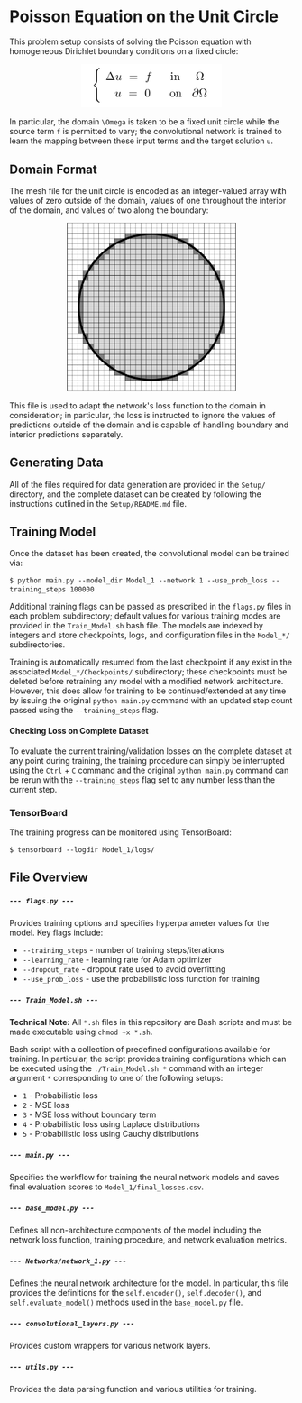 # Poisson Equation on the Unit Circle
This problem setup consists of solving the Poisson equation with homogeneous Dirichlet boundary conditions on a fixed circle:

<p align="center">
  <img width="250" src="../figures/Poisson_Eq.png" style="margin: auto;">
</p>

In particular, the domain `\Omega` is taken to be a fixed unit circle while the source term `f` is permitted to vary; the convolutional network is trained to learn the mapping between these input terms and the target solution `u`.

## Domain Format
The mesh file for the unit circle is encoded as an integer-valued array with values of zero outside of the domain, values of one throughout the interior of the domain, and values of two along the boundary:

<p align="center">
  <img width="300" src="../figures/domain.png" style="margin: auto;">
</p>

This file is used to adapt the network's loss function to the domain in consideration; in particular, the loss is instructed to ignore the values of predictions outside of the domain and is capable of handling boundary and interior predictions separately.



## Generating Data
All of the files required for data generation are provided in the `Setup/` directory, and the complete dataset can be created by following the instructions outlined in the `Setup/README.md` file.


## Training Model
Once the dataset has been created, the convolutional model can be trained via:


```console
$ python main.py --model_dir Model_1 --network 1 --use_prob_loss --training_steps 100000 
```

Additional training flags can be passed as prescribed in the `flags.py` files in each problem subdirectory; default values for various training modes are provided in the `Train_Model.sh` bash file.  The models are indexed by integers and store checkpoints, logs, and configuration files in the `Model_*/` subdirectories.



Training is automatically resumed from the last checkpoint if any exist in the associated `Model_*/Checkpoints/` subdirectory; these checkpoints must be deleted before retraining any model with a modified network architecture.
However, this does allow for training to be continued/extended at any time by issuing the original `python main.py` command with an updated step count passed using the `--training_steps` flag.




#### Checking Loss on Complete Dataset
To evaluate the current training/validation losses on the complete dataset at any point during training, the training procedure can simply be interrupted using the `Ctrl` + `C` command and the original `python main.py` command can be rerun with the `--training_steps` flag set to any number less than the current step.


### TensorBoard

The training progress can be monitored using TensorBoard:

```console
$ tensorboard --logdir Model_1/logs/
```




## File Overview


##### `--- flags.py ---`
Provides training options and specifies hyperparameter values for the model.  Key flags include:
* `--training_steps` - number of training steps/iterations
* `--learning_rate` - learning rate for Adam optimizer
* `--dropout_rate` - dropout rate used to avoid overfitting
* `--use_prob_loss` - use the probabilistic loss function for training


##### `--- Train_Model.sh ---` 
**Technical Note:** 
All `*.sh` files in this repository are Bash scripts and must be made executable using `chmod +x *.sh`.



Bash script with a collection of predefined configurations available for training.  In particular, the script provides training configurations which can be executed using the `./Train_Model.sh *` command with an integer argument `*` corresponding to one of the following setups:
* `1` - Probabilistic loss
* `2` - MSE loss
* `3` - MSE loss without boundary term
* `4` - Probabilistic loss using Laplace distributions
* `5` - Probabilistic loss using Cauchy distributions




##### `--- main.py ---`
Specifies the workflow for training the neural network models and saves final evaluation scores to `Model_1/final_losses.csv`.


##### `--- base_model.py ---`
Defines all non-architecture components of the model including the network loss function, training procedure, and network evaluation metrics.


##### `--- Networks/network_1.py ---`
Defines the neural network architecture for the model.  In particular, this file provides the definitions for the `self.encoder()`, `self.decoder()`, and `self.evaluate_model()` methods used in the `base_model.py` file.


##### `--- convolutional_layers.py ---`
Provides custom wrappers for various network layers.


##### `--- utils.py ---`
Provides the data parsing function and various utilities for training.

